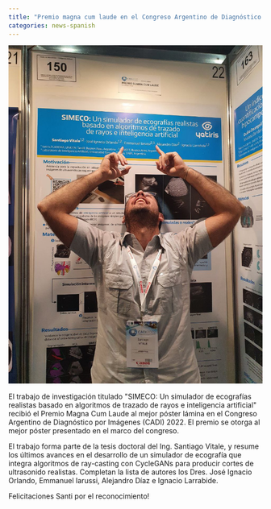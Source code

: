 ```yaml
---
title: "Premio magna cum laude en el Congreso Argentino de Diagnóstico por Imágenes 2022"
categories: news-spanish
---
```


<div class="image-post-container">
    <img src="/images/news/santi_premio_cadi.jpg" title="Premio CADI 2022" />
</div>

El trabajo de investigación titulado "SIMECO: Un simulador de ecografías realistas basado en algoritmos de trazado de rayos e inteligencia artificial" recibió el Premio Magna Cum Laude al mejor póster lámina en el Congreso Argentino de Diagnóstico por Imágenes (CADI) 2022. El premio se otorga al mejor póster presentado en el marco del congreso.

El trabajo forma parte de la tesis doctoral del Ing. Santiago Vitale, y resume los últimos avances en el desarrollo de un simulador de ecografía que integra algoritmos de ray-casting con CycleGANs para producir cortes de ultrasonido realistas. Completan la lista de autores los Dres. José Ignacio Orlando, Emmanuel Iarussi, Alejandro Díaz e Ignacio Larrabide.

Felicitaciones Santi por el reconocimiento!